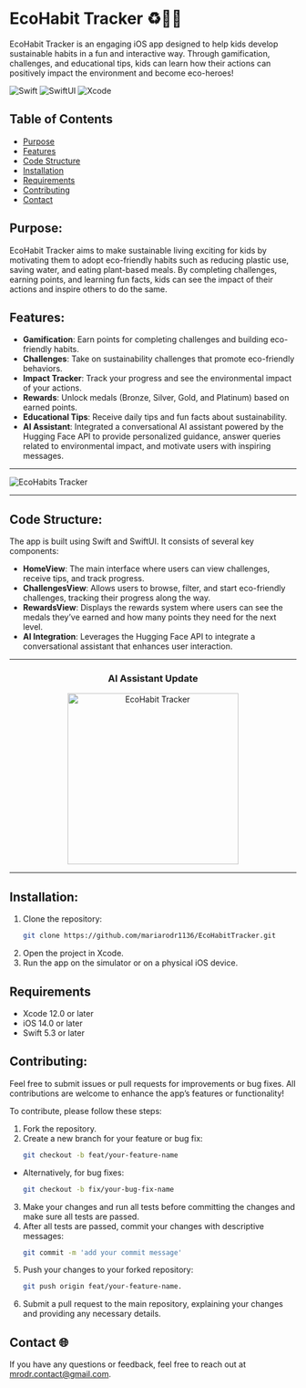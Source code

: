 # EcoHabit Tracker ♻️🦸‍♀️

EcoHabit Tracker is an engaging iOS app designed to help kids develop sustainable habits in a fun and interactive way. Through gamification, challenges, and educational tips, kids can learn how their actions can positively impact the environment and become eco-heroes! 

![Swift](https://img.shields.io/badge/Swift-Swift-orange) ![SwiftUI](https://img.shields.io/badge/SwiftUI-SwiftUI-blue) ![Xcode](https://img.shields.io/badge/Xcode-Xcode-lightblue)

## Table of Contents
- [Purpose](#purpose)
- [Features](#features)
- [Code Structure](#code-structure)
- [Installation](#installation)
- [Requirements](#requirements)
- [Contributing](#contributing)
- [Contact](#contact-)

## Purpose:

EcoHabit Tracker aims to make sustainable living exciting for kids by motivating them to adopt eco-friendly habits such as reducing plastic use, saving water, and eating plant-based meals. By completing challenges, earning points, and learning fun facts, kids can see the impact of their actions and inspire others to do the same.

## Features:

- **Gamification**: Earn points for completing challenges and building eco-friendly habits.
- **Challenges**: Take on sustainability challenges that promote eco-friendly behaviors.
- **Impact Tracker**: Track your progress and see the environmental impact of your actions.
- **Rewards**: Unlock medals (Bronze, Silver, Gold, and Platinum) based on earned points.
- **Educational Tips**: Receive daily tips and fun facts about sustainability.
- **AI Assistant**: Integrated a conversational AI assistant powered by the Hugging Face API to provide personalized guidance, answer queries related to environmental impact, and motivate users with inspiring messages.

---

![EcoHabits Tracker](https://github.com/user-attachments/assets/156bd8db-4d8c-4fa1-a1ae-4312ea9cec6e)

---

## Code Structure:

The app is built using Swift and SwiftUI. It consists of several key components:

- **HomeView**: The main interface where users can view challenges, receive tips, and track progress.
- **ChallengesView**: Allows users to browse, filter, and start eco-friendly challenges, tracking their progress along the way.
- **RewardsView**: Displays the rewards system where users can see the medals they’ve earned and how many points they need for the next level.
- **AI Integration**: Leverages the Hugging Face API to integrate a conversational assistant that enhances user interaction.

---

<div align="center">
   <h3>AI Assistant Update</h3>
  <img src="https://github.com/user-attachments/assets/e7fa97c0-39f2-4fd7-b3cd-205287a242e6" alt="EcoHabit Tracker" width="300">
</div>

---


## Installation:

1. Clone the repository:
   ```bash
   git clone https://github.com/mariarodr1136/EcoHabitTracker.git
2. Open the project in Xcode.
3. Run the app on the simulator or on a physical iOS device.

## Requirements

- Xcode 12.0 or later
- iOS 14.0 or later
- Swift 5.3 or later

## Contributing:

Feel free to submit issues or pull requests for improvements or bug fixes. All contributions are welcome to enhance the app’s features or functionality!

To contribute, please follow these steps:

1. Fork the repository.
2. Create a new branch for your feature or bug fix:
   ```bash
   git checkout -b feat/your-feature-name
- Alternatively, for bug fixes:
   ```bash
   git checkout -b fix/your-bug-fix-name
3. Make your changes and run all tests before committing the changes and make sure all tests are passed.
4. After all tests are passed, commit your changes with descriptive messages:
   ```bash
   git commit -m 'add your commit message'
5. Push your changes to your forked repository:
   ```bash
   git push origin feat/your-feature-name.
6. Submit a pull request to the main repository, explaining your changes and providing any necessary details.

## Contact 🌐

If you have any questions or feedback, feel free to reach out at [mrodr.contact@gmail.com](mailto:mrodr.contact@gmail.com).

